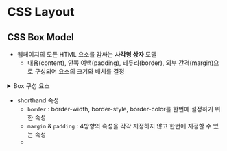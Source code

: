 # CSS Layout

## CSS Box Model

- 웹페이지의 모든 HTML 요소를 감싸는 **사각형 상자** 모델
    - 내용(content), 안쪽 여백(padding), 테두리(border), 외부 간격(margin)으로 구성되어 요소의 크기와 배치를 결정

<details>
    <summary>Box 구성 요소</summary>

- Margin : 이 박스와 다른 요소 사이의 공백, **가장 바깥쪽** 영역. `margin` 관련 속성을 사용하여 크기 조정
- Border : 콘텐츠와 패딩을 **감싸는** 테두리 영역. `border` 관련 속성을 사용하여 크기 조정
- Content : **실제 콘텐츠**가 표시되는 영역. `width` 및 `height` 속성을 사용하여 크기 조정.
- Padding : 콘텐츠 주위에 위치하는 **공백**. `padding` 관련 속성을 사용하여 크기 조정.

</details>

- shorthand 속성
    - `border` : border-width, border-style, border-color를 한번에 설정하기 위한 속성
    - `margin` & `padding` : 4방향의 속성을 각각 지정하지 않고 한번에 지정할 수 있는 속성
    - 
